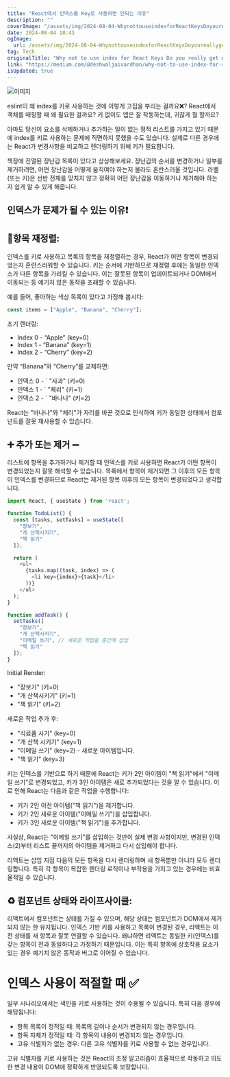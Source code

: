 ```yaml
---
title: "React에서 인덱스를 Key로 사용하면 안되는 이유"
description: ""
coverImage: "/assets/img/2024-08-04-WhynottouseindexforReactKeysDoyoureallygetwhatshappeningunderthehood_0.png"
date: 2024-08-04 18:43
ogImage: 
  url: /assets/img/2024-08-04-WhynottouseindexforReactKeysDoyoureallygetwhatshappeningunderthehood_0.png
tag: Tech
originalTitle: "Why not to use index for React Keys Do you really get whats happening under the hood"
link: "https://medium.com/@deshwaljaivardhan/why-not-to-use-index-for-react-keys%EF%B8%8F-do-you-really-get-whats-happening-under-the-hood-3d9da500192c"
isUpdated: true
---
```







![이미지](/assets/img/2024-08-04-WhynottouseindexforReactKeysDoyoureallygetwhatshappeningunderthehood_0.png)

eslint이 왜 index를 키로 사용하는 것에 이렇게 고집을 부리는 걸까요❌? React에서 객체를 매핑할 때 왜 필요한 걸까요? 키 없이도 앱은 잘 작동하는데, 귀찮게 뭘 할까요?

아마도 당신이 요소를 삭제하거나 추가하는 일이 없는 정적 리스트를 가지고 있기 때문에 index를 키로 사용하는 문제에 직면하지 못했을 수도 있습니다. 실제로 다른 경우에는 React가 변경사항을 비교하고 렌더링하기 위해 키가 필요합니다.

책장에 진열된 장난감 목록이 있다고 상상해보세요. 장난감의 순서를 변경하거나 일부를 제거하려면, 어떤 장난감을 어떻게 움직여야 하는지 몰라도 혼란스러울 것입니다. 라벨(또는 키)은 선반 전체를 망치지 않고 정확히 어떤 장난감을 이동하거나 제거해야 하는지 쉽게 알 수 있게 해줍니다.


<div class="content-ad"></div>

## 인덱스가 문제가 될 수 있는 이유❗

## 🔄항목 재정렬:

인덱스를 키로 사용하고 목록의 항목을 재정렬하는 경우, React가 어떤 항목이 변경되었는지 혼란스러워할 수 있습니다. 키는 순서에 기반하므로 재정렬 후에는 동일한 인덱스가 다른 항목을 가리킬 수 있습니다. 이는 잘못된 항목이 업데이트되거나 DOM에서 이동되는 등 예기치 않은 동작을 초래할 수 있습니다.

예를 들어, 좋아하는 색상 목록이 있다고 가정해 봅시다:

<div class="content-ad"></div>

```js
const items = ["Apple", "Banana", "Cherry"];
```

초기 렌더링:

- Index 0 - “Apple” (key=0)
- Index 1 - “Banana” (key=1)
- Index 2 - “Cherry” (key=2)

만약 “Banana”와 “Cherry”를 교체하면:

<div class="content-ad"></div>

- 인덱스 0 - ` "사과" (키=0)
- 인덱스 1 - ` "체리" (키=1)
- 인덱스 2 - ` "바나나" (키=2)

React는 "바나나"와 "체리"가 자리를 바꾼 것으로 인식하여 키가 동일한 상태에서 컴포넌트를 잘못 재사용할 수 있습니다.

## ➕ 추가 또는 제거 ➖

리스트에 항목을 추가하거나 제거할 때 인덱스를 키로 사용하면 React가 어떤 항목이 변경되었는지 잘못 해석할 수 있습니다. 목록에서 항목이 제거되면 그 이후의 모든 항목이 인덱스를 변경하므로 React는 제거된 항목 이후의 모든 항목이 변경되었다고 생각합니다.

<div class="content-ad"></div>

```js
import React, { useState } from 'react';

function TodoList() {
  const [tasks, setTasks] = useState([
    "장보기",
    "개 산책시키기",
    "책 읽기"
  ]);

  return (
    <ul>
      {tasks.map((task, index) => (
        <li key={index}>{task}</li>
      ))}
    </ul>
  );
}

function addTask() {
  setTasks([
    "장보기",
    "개 산책시키기",
    "이메일 쓰기", // 새로운 작업을 중간에 삽입
    "책 읽기"
  ]);
}
```

Initial Render:

- "장보기" (키=0)
- "개 산책시키기" (키=1)
- "책 읽기" (키=2)

새로운 작업 추가 후:

<div class="content-ad"></div>

- "식료품 사기" (key=0)
- "개 산책 시키기" (key=1)
- "이메일 쓰기" (key=2) - 새로운 아이템입니다.
- "책 읽기" (key=3)

키는 인덱스를 기반으로 하기 때문에 React는 키가 2인 아이템이 "책 읽기"에서 "이메일 쓰기"로 변경되었고, 키가 3인 아이템은 새로 추가되었다는 것을 알 수 있습니다. 이로 인해 React는 다음과 같은 작업을 수행합니다:

- 키가 2인 이전 아이템("책 읽기")을 제거합니다.
- 키가 2인 새로운 아이템("이메일 쓰기")을 삽입합니다.
- 키가 3인 새로운 아이템("책 읽기")을 추가합니다.

사실상, React는 "이메일 쓰기"를 삽입하는 것만이 실제 변경 사항이지만, 변경된 인덱스(2)부터 리스트 끝까지의 아이템을 제거하고 다시 삽입해야 합니다.

<div class="content-ad"></div>

리액트는 삽입 지점 다음의 모든 항목을 다시 렌더링하며 새 항목뿐만 아니라 모두 렌더링합니다. 특히 각 항목이 복잡한 렌더링 로직이나 부작용을 가지고 있는 경우에는 비효율적일 수 있습니다.

## ♻️ 컴포넌트 상태와 라이프사이클:

리액트에서 컴포넌트는 상태를 가질 수 있으며, 해당 상태는 컴포넌트가 DOM에서 제거되지 않는 한 유지됩니다. 인덱스 기반 키를 사용하고 목록이 변경된 경우, 리액트는 이전 상태를 새 항목과 잘못 연결할 수 있습니다. 왜냐하면 리액트는 동일한 키(인덱스)를 갖는 항목이 전과 동일하다고 가정하기 때문입니다. 이는 특히 항목에 상호작용 요소가 있는 경우 예기치 않은 동작과 버그로 이어질 수 있습니다.

# 인덱스 사용이 적절할 때 ✅

<div class="content-ad"></div>

일부 시나리오에서는 색인을 키로 사용하는 것이 수용될 수 있습니다. 특히 다음 경우에 해당됩니다:

- 항목 목록이 정적일 때: 목록의 길이나 순서가 변경되지 않는 경우입니다.
- 항목 자체가 정적일 때: 각 항목의 내용이 변경되지 않는 경우입니다.
- 고유 식별자가 없는 경우: 다른 고유 식별자를 키로 사용할 수 없는 경우입니다.

고유 식별자를 키로 사용하는 것은 React의 조정 알고리즘이 효율적으로 작동하고 의도한 변경 내용이 DOM에 정확하게 반영되도록 보장합니다.